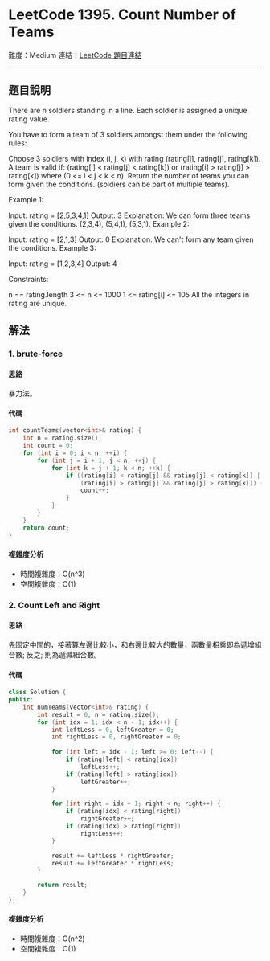 # LeetCode 1395. Count Number of Teams

難度：Medium
連結：[LeetCode 題目連結](https://leetcode.com/problems/count-number-of-teams/description/)

---

## 題目說明
    
There are n soldiers standing in a line. Each soldier is assigned a unique rating value.

You have to form a team of 3 soldiers amongst them under the following rules:

Choose 3 soldiers with index (i, j, k) with rating (rating[i], rating[j], rating[k]).
A team is valid if: (rating[i] < rating[j] < rating[k]) or (rating[i] > rating[j] > rating[k]) where (0 <= i < j < k < n).
Return the number of teams you can form given the conditions. (soldiers can be part of multiple teams).

 

Example 1:

Input: rating = [2,5,3,4,1]
Output: 3
Explanation: We can form three teams given the conditions. (2,3,4), (5,4,1), (5,3,1). 
Example 2:

Input: rating = [2,1,3]
Output: 0
Explanation: We can't form any team given the conditions.
Example 3:

Input: rating = [1,2,3,4]
Output: 4
 

Constraints:

n == rating.length
3 <= n <= 1000
1 <= rating[i] <= 105
All the integers in rating are unique.

## 解法
### 1. brute-force
#### 思路

暴力法。

#### 代碼
```c++
int countTeams(vector<int>& rating) {
    int n = rating.size();
    int count = 0;
    for (int i = 0; i < n; ++i) {
        for (int j = i + 1; j < n; ++j) {
            for (int k = j + 1; k < n; ++k) {
                if ((rating[i] < rating[j] && rating[j] < rating[k]) ||
                    (rating[i] > rating[j] && rating[j] > rating[k])) {
                    count++;
                }
            }
        }
    }
    return count;
}
```

#### 複雜度分析

- 時間複雜度：O(n^3)
- 空間複雜度：O(1)

### 2. Count Left and Right
#### 思路

先固定中間的，接著算左邊比較小，和右邊比較大的數量，兩數量相乘即為遞增組合數; 反之; 則為遞減組合數。

#### 代碼
```c++
class Solution {
public:
    int numTeams(vector<int>& rating) {
        int result = 0, n = rating.size();
        for (int idx = 1; idx < n - 1; idx++) {
            int leftLess = 0, leftGreater = 0;
            int rightLess = 0, rightGreater = 0;
            
            for (int left = idx - 1; left >= 0; left--) {
                if (rating[left] < rating[idx])
                    leftLess++;
                if (rating[left] > rating[idx])
                    leftGreater++;
            }

            for (int right = idx + 1; right < n; right++) {
                if (rating[idx] < rating[right])
                    rightGreater++;
                if (rating[idx] > rating[right])
                    rightLess++;
            }

            result += leftLess * rightGreater;
            result += leftGreater * rightLess;
        }

        return result;
    }
};
```

#### 複雜度分析

- 時間複雜度：O(n^2)
- 空間複雜度：O(1)
